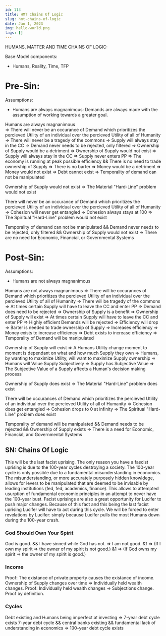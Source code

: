 ```yaml
---
id: 113
title: HMT Chains Of Logic
slug: hmt-chains-of-logic
date: Jan 1, 2023
img: hello-world.png
tags: []
---
```


HUMANS, MATTER AND TIME CHAINS OF LOGIC:

Base Model components:
* Humans, Reality, Time, TFP

# Pre-Sin:
Assumptions: 
* Humans are always magnanimous: Demands are always made with the assumption of working towards a greater goal.

Humans are always magnanimous  
=> There will never be an occurance of Demand which prioritizes the percieved Utility of an individual over the percieved Utility of all of Humanity
    => There will never be a tragedy of the commons
        => Supply will always stay in the CC
    => Demand never needs to be rejected, only filtered
        => Ownership of Supply would be a detriment => Ownership of Supply would not exist
            => Supply will always stay in the CC => Supply never enters PP
            => The economy is running at peak possible efficiency && There is no need to trade ownership of Supply
                => There is no barter
                => Money would be a detriment => Money would not exist
            => Debt cannot exist
                => Temporality of demand can not be manipulated


Ownership of Supply would not exist => The Material "Hard-Line" problem would not exist

There will never be an occurance of Demand which prioritizes the percieved Utility of an individual over the percieved Utility of all of Humanity
    => Cohesion will never get entangled
        => Cohesion always stays at 100
            => The Spiritual "Hard-Line" problem would not exist


Temporality of demand can not be manipulated
&& Demand never needs to be rejected, only filtered
&& Ownership of Supply would not exist
    => There are no need for Economic, Financial, or Governmental Systems


# Post-Sin:
Assumptions:
* Humans are not always magnanimous

Humans are not always magnanimous
=> There will be occurances of Demand which prioritizes the percieved Utility of an individual over the percieved Utility of all of Humanity
    => There will be tragedy of the commons
        => At times certain Supply will have to leave the CC and enter PP
    => Demand does need to be rejected
        => Ownership of Supply is a benefit => Ownership of Supply will exist
            => At times certain Supply will have to leave the CC and enter PP
            => Highly efficient Demands will be rejected
                => Efficiency will drop
                    => Barter is needed to trade ownership of Supply => Increases efficiency
                    => Money exists to increase efficiency
                    => Debt exists to increase efficiency
                        => Temporality of Demand will be manipulated

Ownership of Supply will exist
=> A Humans Utility change moment to moment is dependant on what and how much Supply they own
    => Humans, by wanting to maximize Utility, will want to maximize Supply ownership
        => Humans will Value Supply Subjectively
            => Supply has Subjective Value
                => The Subjective Value of a Supply affects a Human's decision making process


Ownership of Supply does exist => The Material "Hard-Line" problem does exist

There will be occurances of Demand which prioritizes the percieved Utility of an individual over the percieved Utility of all of Humanity
    => Cohesion does get entangled
        => Cohesion drops to 0 at infinity
            => The Spiritual "Hard-Line" problem does exist

Temporality of demand will be manipulated
&& Demand needs to be rejected
&& Ownership of Supply exists
    => There is a need for Economic, Financial, and Governmental Systems





## SN: Chains Of Logic
This will be the last facist uprising. The only reason you have a fascist uprising is due to the 100-year cycles destroying a society. The 100-year cycle is only possible due to a fundamental misunderstanding in economics. The misunderstanding, or more accurately purposely hidden knowldege, allows for levers to be manipulated that are deemed to be invisable by leading institutions (fed, fed, academics, finance). This allows to attempted usurption of fundamental economic principles in an attempt to never have the 100-year bust.
Facist uprisings are also a great opportunity for Lucifer to push major changes. Because of this fact and this being the last facist uprising Lucifer will have to act during this cycle. We will be forced to enter revelations by Lucifer: simply because Lucifer pulls the most Humans down during the 100-year crash.

### God Should Own Your Spirit
God is good. && I have sinned while God has not.
=> I am not good.
&1 => (If I own my spirit => the owner of my spirit is not good.)
&1 => (If God owns my spirit => the owner of my spirit is good.) 


### Income
Proof: The existance of private property causes the existance of income. 
    Ownership of Supply changes over time => Individually held wealth changes.
Proof: Individually held wealth changes => Subjections change. Proof by definition.

### Cycles
Debt existing and Humans being imperfect at investing => 7-year debt cycle exists
7-year debt cycle 
&& central banks existing 
&& fundamental lack of understanding in economics 
    => 100-year debt cycle exists
